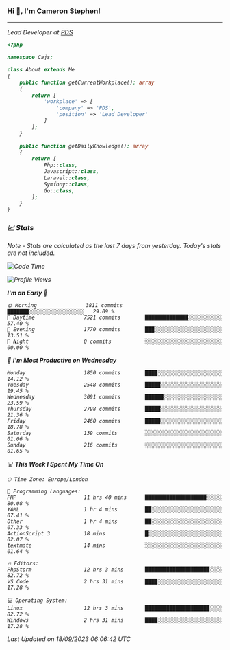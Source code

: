 ### Hi 👋, I'm Cameron Stephen!
<hr>
<p><em>Lead Developer at <a href="https://prindatasolutions.co.uk">PDS</a></p>


```php
<?php

namespace Cajs;

class About extends Me
{
    public function getCurrentWorkplace(): array
    {
        return [
            'workplace' => [
                'company' => 'PDS',
                'position' => 'Lead Developer'
            ]
        ];
    }

    public function getDailyKnowledge(): array
    {
        return [
            Php::class,
            Javascript::class,
            Laravel::class,
            Symfony::class,
            Go::class,
        ];
    }
}
```

### 📈 Stats
<p><em>Note - Stats are calculated as the last 7 days from yesterday. Today's stats are not included.</em></p>


<!--START_SECTION:waka-->
![Code Time](http://img.shields.io/badge/Code%20Time-3%2C529%20hrs%2057%20mins-blue)

![Profile Views](http://img.shields.io/badge/Profile%20Views-0-blue)

**I'm an Early 🐤** 

```text
🌞 Morning                3811 commits        ███████░░░░░░░░░░░░░░░░░░   29.09 % 
🌆 Daytime                7521 commits        ██████████████░░░░░░░░░░░   57.40 % 
🌃 Evening                1770 commits        ███░░░░░░░░░░░░░░░░░░░░░░   13.51 % 
🌙 Night                  0 commits           ░░░░░░░░░░░░░░░░░░░░░░░░░   00.00 % 
```
📅 **I'm Most Productive on Wednesday** 

```text
Monday                   1850 commits        ████░░░░░░░░░░░░░░░░░░░░░   14.12 % 
Tuesday                  2548 commits        █████░░░░░░░░░░░░░░░░░░░░   19.45 % 
Wednesday                3091 commits        ██████░░░░░░░░░░░░░░░░░░░   23.59 % 
Thursday                 2798 commits        █████░░░░░░░░░░░░░░░░░░░░   21.36 % 
Friday                   2460 commits        █████░░░░░░░░░░░░░░░░░░░░   18.78 % 
Saturday                 139 commits         ░░░░░░░░░░░░░░░░░░░░░░░░░   01.06 % 
Sunday                   216 commits         ░░░░░░░░░░░░░░░░░░░░░░░░░   01.65 % 
```


📊 **This Week I Spent My Time On** 

```text
🕑︎ Time Zone: Europe/London

💬 Programming Languages: 
PHP                      11 hrs 40 mins      ████████████████████░░░░░   80.08 % 
YAML                     1 hr 4 mins         ██░░░░░░░░░░░░░░░░░░░░░░░   07.41 % 
Other                    1 hr 4 mins         ██░░░░░░░░░░░░░░░░░░░░░░░   07.33 % 
ActionScript 3           18 mins             █░░░░░░░░░░░░░░░░░░░░░░░░   02.07 % 
textmate                 14 mins             ░░░░░░░░░░░░░░░░░░░░░░░░░   01.64 % 

🔥 Editors: 
PhpStorm                 12 hrs 3 mins       █████████████████████░░░░   82.72 % 
VS Code                  2 hrs 31 mins       ████░░░░░░░░░░░░░░░░░░░░░   17.28 % 

💻 Operating System: 
Linux                    12 hrs 3 mins       █████████████████████░░░░   82.72 % 
Windows                  2 hrs 31 mins       ████░░░░░░░░░░░░░░░░░░░░░   17.28 % 
```


 Last Updated on 18/09/2023 06:06:42 UTC
<!--END_SECTION:waka-->
